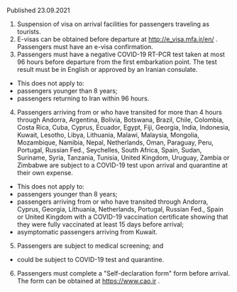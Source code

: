 Published 23.09.2021
1. Suspension of visa on arrival facilities for passengers traveling as tourists.
2. E-visas can be obtained before departure at <a href="http://e_visa.mfa.ir/en/">http://e_visa.mfa.ir/en/</a> . Passengers must have an e-visa confirmation.
3. Passengers must have a negative COVID-19 RT-PCR test taken at most 96 hours before departure from the first embarkation point. The test result must be in English or approved by an Iranian consulate.
- This does not apply to:
- passengers younger than 8 years;
- passengers returning to Iran within 96 hours.
4. Passengers arriving from or who have transited for more than 4 hours through Andorra, Argentina, Bolivia, Botswana, Brazil, Chile, Colombia, Costa Rica, Cuba, Cyprus, Ecuador, Egypt, Fiji, Georgia, India, Indonesia, Kuwait, Lesotho, Libya, Lithuania, Malawi, Malaysia, Mongolia, Mozambique, Namibia, Nepal, Netherlands, Oman, Paraguay, Peru, Portugal, Russian Fed., Seychelles, South Africa, Spain, Sudan, Suriname, Syria, Tanzania, Tunisia, United Kingdom, Uruguay, Zambia or Zimbabwe are subject to a COVID-19 test upon arrival and quarantine at their own expense.
- This does not apply to:
- passengers younger than 8 years;
- passengers arriving from or who have transited through Andorra, Cyprus, Georgia, Lithuania, Netherlands, Portugal, Russian Fed., Spain or United Kingdom with a COVID-19 vaccination certificate showing that they were fully vaccinated at least 15 days before arrival;
- asymptomatic passengers arriving from Kuwait.
5. Passengers are subject to medical screening; and
- could be subject to COVID-19 test and quarantine.
6. Passengers must complete a "Self-declaration form" form before arrival. The form can be obtained at <a href="https://www.cao.ir">https://www.cao.ir</a> .